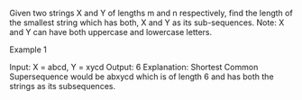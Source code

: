 Given two strings X and Y of lengths m and n respectively, find the length of the smallest string which has both, X and Y as its sub-sequences.
Note: X and Y can have both uppercase and lowercase letters.

Example 1

Input:
X = abcd, Y = xycd
Output: 6
Explanation: Shortest Common Supersequence
would be abxycd which is of length 6 and
has both the strings as its subsequences.
